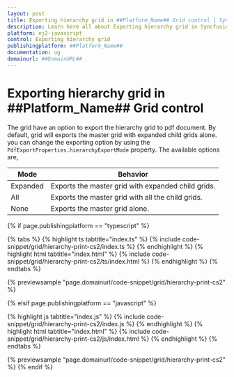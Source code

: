 ```yaml
---
layout: post
title: Exporting hierarchy grid in ##Platform_Name## Grid control | Syncfusion
description: Learn here all about Exporting hierarchy grid in Syncfusion ##Platform_Name## Grid control of Syncfusion Essential JS 2 and more.
platform: ej2-javascript
control: Exporting hierarchy grid 
publishingplatform: ##Platform_Name##
documentation: ug
domainurl: ##DomainURL##
---
```


# Exporting hierarchy grid in ##Platform_Name## Grid control

The grid have an option to export the hierarchy grid to pdf document. By default, grid will exports the master grid with expanded child grids alone. you can change the exporting option by using the `PdfExportProperties.hierarchyExportMode` property. The available options are,

| Mode     | Behavior    |
|----------|-------------|
| Expanded | Exports the master grid with expanded child grids. |
| All      | Exports the master grid with all the child grids. |
| None     | Exports the master grid alone. |

{% if page.publishingplatform == "typescript" %}

 {% tabs %}
{% highlight ts tabtitle="index.ts" %}
{% include code-snippet/grid/hierarchy-print-cs2/index.ts %}
{% endhighlight %}
{% highlight html tabtitle="index.html" %}
{% include code-snippet/grid/hierarchy-print-cs2/ts/index.html %}
{% endhighlight %}
{% endtabs %}
        
{% previewsample "page.domainurl/code-snippet/grid/hierarchy-print-cs2" %}

{% elsif page.publishingplatform == "javascript" %}

{% highlight js tabtitle="index.js" %}
{% include code-snippet/grid/hierarchy-print-cs2/index.js %}
{% endhighlight %}
{% highlight html tabtitle="index.html" %}
{% include code-snippet/grid/hierarchy-print-cs2/js/index.html %}
{% endhighlight %}
{% endtabs %}

{% previewsample "page.domainurl/code-snippet/grid/hierarchy-print-cs2" %}
{% endif %}